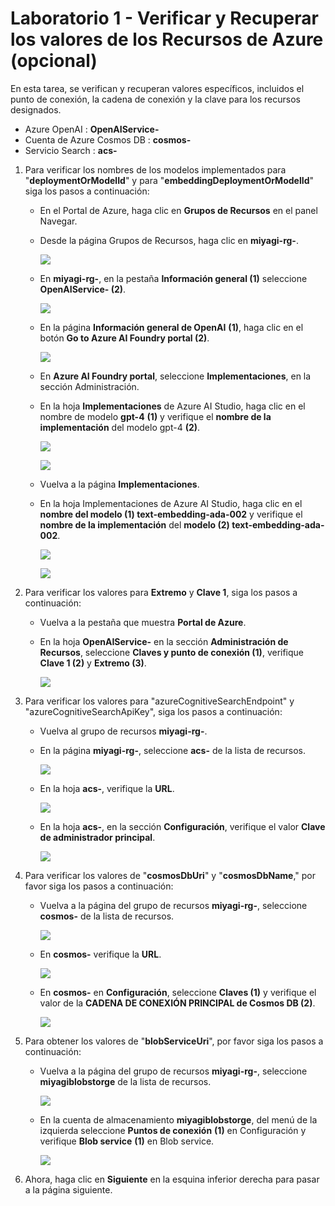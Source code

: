 # Laboratorio 1 - Verificar y Recuperar los valores de los Recursos de Azure (opcional)

En esta tarea, se verifican y recuperan valores específicos, incluidos el punto de conexión, la cadena de conexión y la clave para los recursos designados.

   - Azure OpenAI : **OpenAIService-<inject key="DeploymentID" enableCopy="false"/>** 
   - Cuenta de Azure Cosmos DB : **cosmos-<inject key="DeploymentID" enableCopy="false"/>**
   - Servicio Search : **acs-<inject key="DeploymentID" enableCopy="false"/>**

1. Para verificar los nombres de los modelos implementados para "**deploymentOrModelId**" y para "**embeddingDeploymentOrModelId**" siga los pasos a continuación:
   
      - En el Portal de Azure, haga clic en **Grupos de Recursos** en el panel Navegar.

      - Desde la página Grupos de Recursos, haga clic en **miyagi-rg-<inject key="DeploymentID" enableCopy="false"/>**.

         ![](./Media/image-rg-1.png)

      - En **miyagi-rg-<inject key="DeploymentID" enableCopy="false"/>**, en la pestaña **Información general (1)** seleccione **OpenAIService-<inject key="DeploymentID" enableCopy="false"/> (2)**.

        ![](./Media/11-10-24(18).png)

      - En la página **Información general de OpenAI** **(1)**, haga clic en el botón **Go to Azure AI Foundry portal (2)**.

           ![](./Media/azurespanishai.png) 
   
      - En **Azure AI Foundry portal**, seleccione **Implementaciones**, en la sección Administración.

      - En la hoja **Implementaciones** de Azure AI Studio, haga clic en el nombre de modelo **gpt-4** **(1)** y verifique el **nombre de la implementación** del modelo gpt-4 **(2)**.

          ![](./Media/foundry1.png)
        
          ![](./Media/11-10-24(21).png)
      
      -  Vuelva a la página **Implementaciones**.

      - En la hoja Implementaciones de Azure AI Studio, haga clic en el **nombre del modelo (1) text-embedding-ada-002** y verifique el **nombre de la implementación** del **modelo (2) text-embedding-ada-002**.
        
          ![](./Media/foundry2.png)

         ![](./Media/11-10-24(23).png)

1. Para verificar los valores para **Extremo** y **Clave 1**, siga los pasos a continuación:

   -  Vuelva a la pestaña que muestra **Portal de Azure**. 

   -  En la hoja **OpenAIService-<inject key="DeploymentID" enableCopy="false"/>** en la sección **Administración de Recursos**, seleccione **Claves y punto de conexión (1)**, verifique **Clave 1 (2)** y **Extremo (3)**.
     
      ![](./Media/image-rg-3.png)

1. Para verificar los valores para  "azureCognitiveSearchEndpoint" y  "azureCognitiveSearchApiKey", siga los pasos a continuación:
   
   - Vuelva al grupo de recursos **miyagi-rg-<inject key="DeploymentID" enableCopy="false"/>**.

   - En la página **miyagi-rg-<inject key="DeploymentID" enableCopy="false"/>**, seleccione **acs-<inject key="DeploymentID" enableCopy="false"/>** de la lista de recursos.

      ![](./Media/select-acs.png)
 
   - En la hoja **acs-<inject key="DeploymentID" enableCopy="false"/>**, verifique la **URL**.
   
      ![](./Media/image-rg-13.png)

   - En la hoja **acs-<inject key="DeploymentID" enableCopy="false"/>**, en la sección **Configuración**, verifique el valor **Clave de administrador principal**.
   
      ![](./Media/image-rg-14.png)

1. Para verificar los valores de "**cosmosDbUri**" y "**cosmosDbName**," por favor siga los pasos a continuación:

   - Vuelva a la página del grupo de recursos **miyagi-rg-<inject key="DeploymentID" enableCopy="false"/>**, seleccione **cosmos-<inject key="DeploymentID" enableCopy="false"/>** de la lista de recursos.

     ![](./Media/select-cosmosdb.png)

   - En **cosmos-<inject key="DeploymentID" enableCopy="false"/>** verifique la **URL**.
     
     ![](./Media/image-rg-16.png)

   - En **cosmos-<inject key="DeploymentID" enableCopy="false"/>** en **Configuración**, seleccione **Claves (1)** y verifique el valor de la **CADENA DE CONEXIÓN PRINCIPAL de Cosmos DB (2)**.

     ![](./Media/cs.png)

1. Para obtener los valores de  "**blobServiceUri**", por favor siga los pasos a continuación:

   - Vuelva a la página del grupo de recursos **miyagi-rg-<inject key="DeploymentID" enableCopy="false"/>**, seleccione **miyagiblobstorge<inject key="DeploymentID" enableCopy="false"/>** de la lista de recursos.

     ![](./Media/select-storage.png)

   - En la cuenta de almacenamiento **miyagiblobstorge<inject key="DeploymentID" enableCopy="false"/>**, del menú de la izquierda seleccione **Puntos de conexión** **(1)** en Configuración y verifique **Blob service** **(1)** en Blob service.

     ![](./Media/blob-storage-endpoint.png)

1. Ahora, haga clic en **Siguiente** en la esquina inferior derecha para pasar a la página siguiente.
